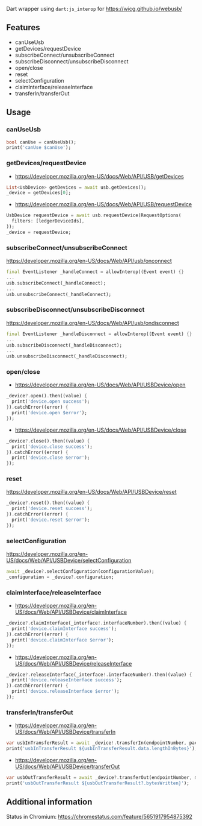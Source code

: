 Dart wrapper using `dart:js_interop` for https://wicg.github.io/webusb/

## Features

- canUseUsb
- getDevices/requestDevice
- subscribeConnect/unsubscribeConnect
- subscribeDisconnect/unsubscribeDisconnect
- open/close
- reset
- selectConfiguration
- claimInterface/releaseInterface
- transferIn/transferOut

## Usage

### canUseUsb

```dart
bool canUse = canUseUsb();
print('canUse $canUse');
```

### getDevices/requestDevice

- https://developer.mozilla.org/en-US/docs/Web/API/USB/getDevices

```dart
List<UsbDevice> getDevices = await usb.getDevices();
_device = getDevices[0];
```

- https://developer.mozilla.org/en-US/docs/Web/API/USB/requestDevice

```dart
UsbDevice requestDevice = await usb.requestDevice(RequestOptions(
  filters: [ledgerDeviceIds],
));
_device = requestDevice;
```

### subscribeConnect/unsubscribeConnect

https://developer.mozilla.org/en-US/docs/Web/API/usb/onconnect

```dart
final EventListener _handleConnect = allowInterop((Event event) {}
...
usb.subscribeConnect(_handleConnect);
...
usb.unsubscribeConnect(_handleConnect);
```

### subscribeDisconnect/unsubscribeDisconnect

https://developer.mozilla.org/en-US/docs/Web/API/usb/ondisconnect

```dart
final EventListener _handleDisconnect = allowInterop((Event event) {}
...
usb.subscribeDisconnect(_handleDisconnect);
...
usb.unsubscribeDisconnect(_handleDisconnect);
```

### open/close

- https://developer.mozilla.org/en-US/docs/Web/API/USBDevice/open

```dart
_device?.open().then((value) {
  print('device.open success');
}).catchError((error) {
  print('device.open $error');
});
```

- https://developer.mozilla.org/en-US/docs/Web/API/USBDevice/close

```dart
_device?.close().then((value) {
  print('device.close success');
}).catchError((error) {
  print('device.close $error');
});
```

### reset

https://developer.mozilla.org/en-US/docs/Web/API/USBDevice/reset

```dart
_device?.reset().then((value) {
  print('device.reset success');
}).catchError((error) {
  print('device.reset $error');
});
```

### selectConfiguration

https://developer.mozilla.org/en-US/docs/Web/API/USBDevice/selectConfiguration

```dart
await _device?.selectConfiguration(configurationValue);
_configuration = _device?.configuration;
```

### claimInterface/releaseInterface

- https://developer.mozilla.org/en-US/docs/Web/API/USBDevice/claimInterface

```dart
_device?.claimInterface(_interface!.interfaceNumber).then((value) {
  print('device.claimInterface success');
}).catchError((error) {
  print('device.claimInterface $error');
});
```

- https://developer.mozilla.org/en-US/docs/Web/API/USBDevice/releaseInterface

```dart
_device?.releaseInterface(_interface!.interfaceNumber).then((value) {
  print('device.releaseInterface success');
}).catchError((error) {
  print('device.releaseInterface $error');
});
```

### transferIn/transferOut

- https://developer.mozilla.org/en-US/docs/Web/API/USBDevice/transferIn

```dart
var usbInTransferResult = await _device!.transferIn(endpointNumber, packetSize);
print('usbInTransferResult ${usbInTransferResult.data.lengthInBytes}');
```

- https://developer.mozilla.org/en-US/docs/Web/API/USBDevice/transferOut

```dart
var usbOutTransferResult = await _device?.transferOut(endpointNumber, makeBlock(getAppAndVersion));
print('usbOutTransferResult ${usbOutTransferResult?.bytesWritten}');
```

## Additional information

Status in Chromium: https://chromestatus.com/feature/5651917954875392
